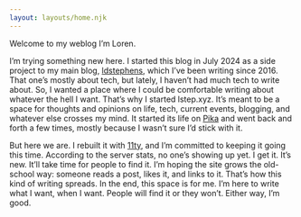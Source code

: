 ```yaml
---
layout: layouts/home.njk
---
```


<div class="illo-container"></div>

Welcome to my weblog I’m Loren.

I’m trying something new here. I started this blog in July 2024 as a side project to my main blog, [ldstephens](https://ldstephens.net), which I’ve been writing since 2016. That one’s mostly about tech, but lately, I haven’t had much tech to write about. So, I wanted a place where I could be comfortable writing about whatever the hell I want. That’s why I started lstep.xyz. It’s meant to be a space for thoughts and opinions on life, tech, current events, blogging, and whatever else crosses my mind. It started its life on [Pika](https://pika.page/) and went back and forth a few times, mostly because I wasn’t sure I’d stick with it.

But here we are. I rebuilt it with [11ty](https://www.11ty.dev/), and I’m committed to keeping it going this time. According to the server stats, no one’s showing up yet. I get it. It’s new. It’ll take time for people to find it. I’m hoping the site grows the old-school way: someone reads a post, likes it, and links to it. That’s how this kind of writing spreads. In the end, this space is for me. I’m here to write what I want, when I want. People will find it or they won’t. Either way, I’m good.
